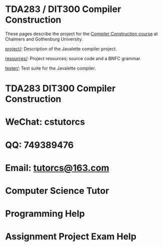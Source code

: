 TDA283 / DIT300 Compiler Construction
=====================================

These pages describe the project for the [Compiler Construction course](
  https://chalmers.instructure.com/courses/9332/assignments/syllabus)
at Chalmers and Gothenburg University.

[project/](project/):
Description of the Javalette compiler project.

[resources/](resources/):
Project resources; source code and a BNFC grammar.

[tester/](tester/):
Test suite for the Javalette compiler.
# TDA283 DIT300 Compiler Construction
# WeChat: cstutorcs

# QQ: 749389476

# Email: tutorcs@163.com

# Computer Science Tutor

# Programming Help

# Assignment Project Exam Help

